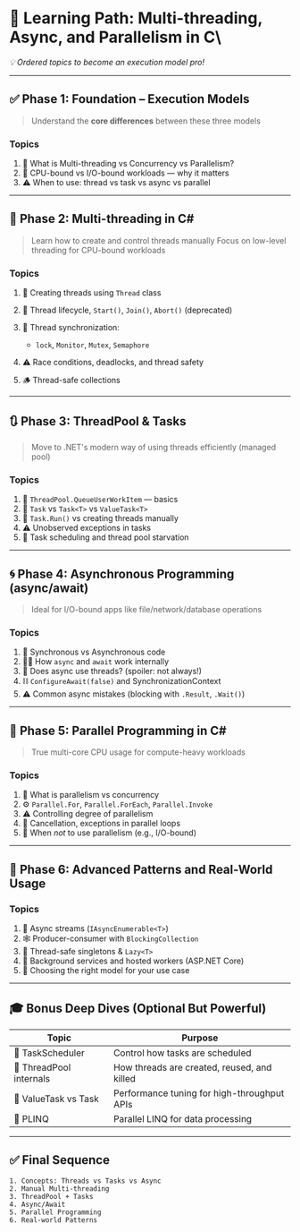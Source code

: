 # 🚦 Learning Path: Multi-threading, Async, and Parallelism in C\

_💡 Ordered topics to become an execution model pro!_

---

## ✅ **Phase 1: Foundation – Execution Models**

> Understand the **core differences** between these three models

### Topics

1. 🧵 What is Multi-threading vs Concurrency vs Parallelism?
2. 🧠 CPU-bound vs I/O-bound workloads — why it matters
3. ⚠️ When to use: thread vs task vs async vs parallel

---

## 🧵 **Phase 2: Multi-threading in C#**

> Learn how to create and control threads manually
> Focus on low-level threading for CPU-bound workloads

### Topics

1. 🔨 Creating threads using `Thread` class
2. 🧼 Thread lifecycle, `Start()`, `Join()`, `Abort()` (deprecated)
3. 🔄 Thread synchronization:

   - `lock`, `Monitor`, `Mutex`, `Semaphore`

4. ⚠️ Race conditions, deadlocks, and thread safety
5. 🪵 Thread-safe collections

---

## 🔃 **Phase 3: ThreadPool & Tasks**

> Move to .NET's modern way of using threads efficiently (managed pool)

### Topics

1. 🔄 `ThreadPool.QueueUserWorkItem` — basics
2. 🚀 `Task` vs `Task<T>` vs `ValueTask<T>`
3. 🧵 `Task.Run()` vs creating threads manually
4. ⚠️ Unobserved exceptions in tasks
5. 🧠 Task scheduling and thread pool starvation

---

## 🌀 **Phase 4: Asynchronous Programming (async/await)**

> Ideal for I/O-bound apps like file/network/database operations

### Topics

1. 🔄 Synchronous vs Asynchronous code
2. 🧑‍💻 How `async` and `await` work internally
3. 🧵 Does async use threads? (spoiler: not always!)
4. ⛓️ `ConfigureAwait(false)` and SynchronizationContext
5. ⚠️ Common async mistakes (blocking with `.Result`, `.Wait()`)

---

## 🧮 **Phase 5: Parallel Programming in C#**

> True multi-core CPU usage for compute-heavy workloads

### Topics

1. 🧠 What is parallelism vs concurrency
2. ⚙️ `Parallel.For`, `Parallel.ForEach`, `Parallel.Invoke`
3. ⚠️ Controlling degree of parallelism
4. 🧯 Cancellation, exceptions in parallel loops
5. 🧩 When _not_ to use parallelism (e.g., I/O-bound)

---

## 🤖 **Phase 6: Advanced Patterns and Real-World Usage**

### Topics

1. 🔀 Async streams (`IAsyncEnumerable<T>`)
2. 🕸️ Producer-consumer with `BlockingCollection`
3. 🧵 Thread-safe singletons & `Lazy<T>`
4. 🧰 Background services and hosted workers (ASP.NET Core)
5. 🧭 Choosing the right model for your use case

---

## 🎓 Bonus Deep Dives (Optional But Powerful)

| Topic                   | Purpose                                     |
| ----------------------- | ------------------------------------------- |
| 🔎 TaskScheduler        | Control how tasks are scheduled             |
| 🧹 ThreadPool internals | How threads are created, reused, and killed |
| 🧬 ValueTask vs Task    | Performance tuning for high-throughput APIs |
| 🔄 PLINQ                | Parallel LINQ for data processing           |

---

## ✅ Final Sequence

```text
1. Concepts: Threads vs Tasks vs Async
2. Manual Multi-threading
3. ThreadPool + Tasks
4. Async/Await
5. Parallel Programming
6. Real-world Patterns
```
